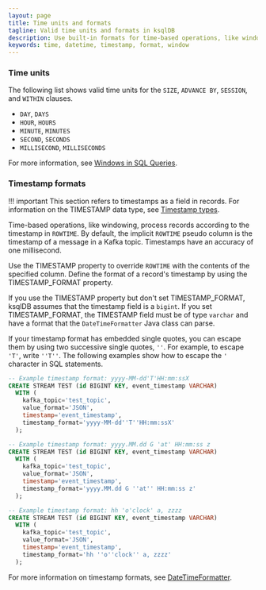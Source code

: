 ```yaml
---
layout: page
title: Time units and formats
tagline: Valid time units and formats in ksqlDB
description: Use built-in formats for time-based operations, like windowing, in ksqlDB
keywords: time, datetime, timestamp, format, window
---
```


### Time units

The following list shows valid time units for the `SIZE`, `ADVANCE BY`,
`SESSION`, and `WITHIN` clauses.

-   `DAY`, `DAYS`
-   `HOUR`, `HOURS`
-   `MINUTE`, `MINUTES`
-   `SECOND`, `SECONDS`
-   `MILLISECOND`, `MILLISECONDS`

For more information, see
[Windows in SQL Queries](/concepts/time-and-windows-in-ksqldb-queries#windows-in-sql-queries).

### Timestamp formats

!!! important
      This section refers to timestamps as a field in records. For information
      on the TIMESTAMP data type, see [Timestamp types](data-types.md).

Time-based operations, like windowing, process records according to the
timestamp in `ROWTIME`. By default, the implicit `ROWTIME` pseudo column is the
timestamp of a message in a Kafka topic. Timestamps have an accuracy of
one millisecond.

Use the TIMESTAMP property to override `ROWTIME` with the contents of
the specified column. Define the format of a record's timestamp by
using the TIMESTAMP_FORMAT property.

If you use the TIMESTAMP property but don't set TIMESTAMP_FORMAT, ksqlDB
assumes that the timestamp field is a `bigint`. If you set
TIMESTAMP_FORMAT, the TIMESTAMP field must be of type `varchar` and
have a format that the `DateTimeFormatter` Java class can parse.

If your timestamp format has embedded single quotes, you can escape them
by using two successive single quotes, `''`. For example, to escape
`'T'`, write `''T''`. The following examples show how to escape the `'`
character in SQL statements.

```sql
-- Example timestamp format: yyyy-MM-dd'T'HH:mm:ssX
CREATE STREAM TEST (id BIGINT KEY, event_timestamp VARCHAR)
  WITH (
    kafka_topic='test_topic',
    value_format='JSON',
    timestamp='event_timestamp',
    timestamp_format='yyyy-MM-dd''T''HH:mm:ssX'
  );

-- Example timestamp format: yyyy.MM.dd G 'at' HH:mm:ss z
CREATE STREAM TEST (id BIGINT KEY, event_timestamp VARCHAR)
  WITH (
    kafka_topic='test_topic',
    value_format='JSON',
    timestamp='event_timestamp',
    timestamp_format='yyyy.MM.dd G ''at'' HH:mm:ss z'
  );

-- Example timestamp format: hh 'o'clock' a, zzzz
CREATE STREAM TEST (id BIGINT KEY, event_timestamp VARCHAR)
  WITH (
    kafka_topic='test_topic',
    value_format='JSON',
    timestamp='event_timestamp',
    timestamp_format='hh ''o''clock'' a, zzzz'
  );
```

For more information on timestamp formats, see
[DateTimeFormatter](https://cnfl.io/java-dtf).
